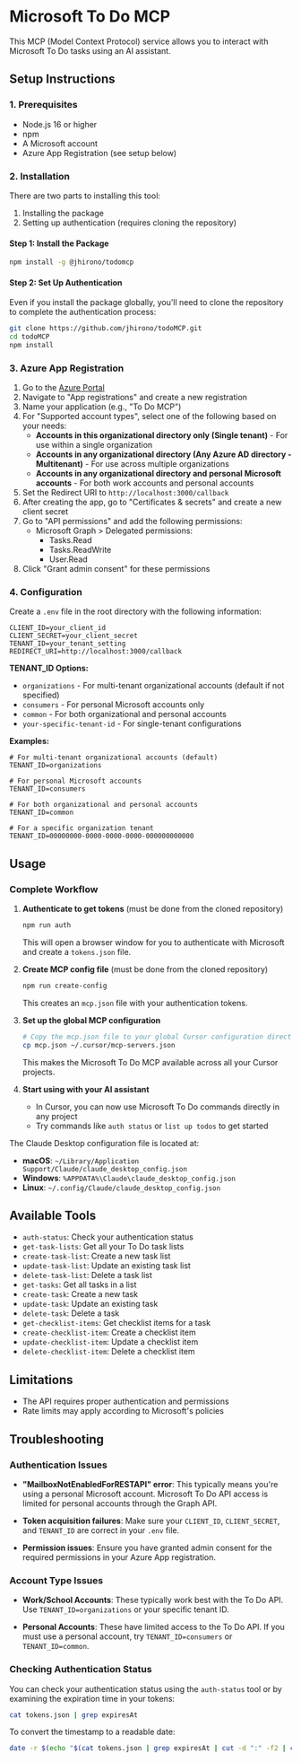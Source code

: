 # Microsoft To Do MCP

This MCP (Model Context Protocol) service allows you to interact with Microsoft To Do tasks using an AI assistant.

## Setup Instructions

### 1. Prerequisites

- Node.js 16 or higher
- npm
- A Microsoft account
- Azure App Registration (see setup below)

### 2. Installation

There are two parts to installing this tool:
1. Installing the package
2. Setting up authentication (requires cloning the repository)

#### Step 1: Install the Package

```bash
npm install -g @jhirono/todomcp
```

#### Step 2: Set Up Authentication

Even if you install the package globally, you'll need to clone the repository to complete the authentication process:

```bash
git clone https://github.com/jhirono/todoMCP.git
cd todoMCP
npm install
```

### 3. Azure App Registration

1. Go to the [Azure Portal](https://portal.azure.com)
2. Navigate to "App registrations" and create a new registration
3. Name your application (e.g., "To Do MCP")
4. For "Supported account types", select one of the following based on your needs:
   - **Accounts in this organizational directory only (Single tenant)** - For use within a single organization
   - **Accounts in any organizational directory (Any Azure AD directory - Multitenant)** - For use across multiple organizations
   - **Accounts in any organizational directory and personal Microsoft accounts** - For both work accounts and personal accounts
5. Set the Redirect URI to `http://localhost:3000/callback`
6. After creating the app, go to "Certificates & secrets" and create a new client secret
7. Go to "API permissions" and add the following permissions:
   - Microsoft Graph > Delegated permissions:
     - Tasks.Read
     - Tasks.ReadWrite
     - User.Read
8. Click "Grant admin consent" for these permissions

### 4. Configuration

Create a `.env` file in the root directory with the following information:

```
CLIENT_ID=your_client_id
CLIENT_SECRET=your_client_secret
TENANT_ID=your_tenant_setting
REDIRECT_URI=http://localhost:3000/callback
```

**TENANT_ID Options:**
- `organizations` - For multi-tenant organizational accounts (default if not specified)
- `consumers` - For personal Microsoft accounts only 
- `common` - For both organizational and personal accounts
- `your-specific-tenant-id` - For single-tenant configurations

**Examples:**
```
# For multi-tenant organizational accounts (default)
TENANT_ID=organizations

# For personal Microsoft accounts
TENANT_ID=consumers

# For both organizational and personal accounts
TENANT_ID=common

# For a specific organization tenant
TENANT_ID=00000000-0000-0000-0000-000000000000
```

## Usage

### Complete Workflow

1. **Authenticate to get tokens** (must be done from the cloned repository)
   ```bash
   npm run auth
   ```
   This will open a browser window for you to authenticate with Microsoft and create a `tokens.json` file.

2. **Create MCP config file** (must be done from the cloned repository)
   ```bash
   npm run create-config
   ```
   This creates an `mcp.json` file with your authentication tokens.

3. **Set up the global MCP configuration**
   ```bash
   # Copy the mcp.json file to your global Cursor configuration directory
   cp mcp.json ~/.cursor/mcp-servers.json
   ```
   
   This makes the Microsoft To Do MCP available across all your Cursor projects.

4. **Start using with your AI assistant**
   - In Cursor, you can now use Microsoft To Do commands directly in any project
   - Try commands like `auth status` or `list up todos` to get started

The Claude Desktop configuration file is located at:
- **macOS**: `~/Library/Application Support/Claude/claude_desktop_config.json`
- **Windows**: `%APPDATA%\Claude\claude_desktop_config.json` 
- **Linux**: `~/.config/Claude/claude_desktop_config.json`

## Available Tools

- `auth-status`: Check your authentication status
- `get-task-lists`: Get all your To Do task lists
- `create-task-list`: Create a new task list
- `update-task-list`: Update an existing task list
- `delete-task-list`: Delete a task list
- `get-tasks`: Get all tasks in a list
- `create-task`: Create a new task
- `update-task`: Update an existing task
- `delete-task`: Delete a task
- `get-checklist-items`: Get checklist items for a task
- `create-checklist-item`: Create a checklist item
- `update-checklist-item`: Update a checklist item
- `delete-checklist-item`: Delete a checklist item

## Limitations

- The API requires proper authentication and permissions
- Rate limits may apply according to Microsoft's policies

## Troubleshooting

### Authentication Issues

- **"MailboxNotEnabledForRESTAPI" error**: This typically means you're using a personal Microsoft account. Microsoft To Do API access is limited for personal accounts through the Graph API.
  
- **Token acquisition failures**: Make sure your `CLIENT_ID`, `CLIENT_SECRET`, and `TENANT_ID` are correct in your `.env` file.

- **Permission issues**: Ensure you have granted admin consent for the required permissions in your Azure App registration.

### Account Type Issues

- **Work/School Accounts**: These typically work best with the To Do API. Use `TENANT_ID=organizations` or your specific tenant ID.

- **Personal Accounts**: These have limited access to the To Do API. If you must use a personal account, try `TENANT_ID=consumers` or `TENANT_ID=common`.

### Checking Authentication Status

You can check your authentication status using the `auth-status` tool or by examining the expiration time in your tokens:

```bash
cat tokens.json | grep expiresAt
```

To convert the timestamp to a readable date:

```bash
date -r $(echo "$(cat tokens.json | grep expiresAt | cut -d ":" -f2 | cut -d "," -f1) / 1000" | bc)
``` 